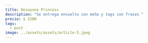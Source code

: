 ```yaml
---
title: Desayuno Princess
description: "Se entrega envuelto con moño y tags con frases "
precio: $ 3200
tags:
  - post
image: ../assets/assets/article-5.jpeg
---
```

